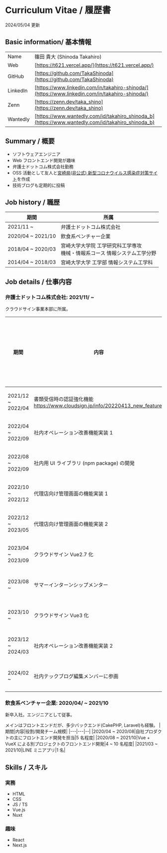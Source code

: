 # Curriculum Vitae / 履歴書

2024/05/04 更新

## Basic information/ 基本情報

|          |                                                                                                  |
| -------- | ------------------------------------------------------------------------------------------------ |
| Name     | 篠田 貴大 (Shinoda Takahiro)                                                                     |
| Web      | [https://t621.vercel.app/](https://t621.vercel.app/)                                             |
| GitHub   | [https://github.com/TakaShinoda](https://github.com/TakaShinoda)                                 |
| LinkedIn | [https://www.linkedin.com/in/takahiro-shinoda/](https://www.linkedin.com/in/takahiro-shinoda/)   |
| Zenn     | [https://zenn.dev/taka_shino](https://zenn.dev/taka_shino)                                       |
| Wantedly | [https://www.wantedly.com/id/takahiro_shinoda_b](https://www.wantedly.com/id/takahiro_shinoda_b) |

## Summary / 概要

- ソフトウェアエンジニア
- Web フロントエンド開発が趣味
- 弁護士ドットコム株式会社勤務
- OSS 活動として友人と[宮崎県(非公式) 新型コロナウイルス感染症対策サイト](https://github.com/covid19-miyazaki/covid19)を作成
- 技術ブログも定期的に投稿

## Job history / 職歴

| 期間              | 所属                                                                           |
| ----------------- | ------------------------------------------------------------------------------ |
| 2021/11 ~         | 弁護士ドットコム株式会社                                                       |
| 2020/04 ~ 2021/10 | 飲食系ベンチャー企業                                                           |
| 2018/04 ~ 2020/03 | 宮崎大学大学院 工学研究科工学専攻<br />機械・情報系コース 情報システム工学分野 |
| 2014/04 ~ 2018/03 | 宮崎大学大学 工学部 情報システム工学科                                         |

## Job details / 仕事内容

### 弁護士ドットコム株式会社: 2021/11/ ~

クラウドサイン事業本部に所属。

| 期間              | 内容                                                                              | 役割/開発チーム規模 |
| ----------------- | --------------------------------------------------------------------------------- | ------------------- |
| 2021/12 ~ 2022/04 | 書類受信時の認証強化機能<br />https://www.cloudsign.jp/info/20220413_new_feature/ | 3 名程度            |
| 2022/04 ~ 2022/09 | 社内オペレーション改善機能実装 1                                                  | 3 名程度            |
| 2022/08 ~ 2022/09 | 社内用 UI ライブラリ (npm package) の開発                                         | 6 名程度            |
| 2022/10 ~ 2022/12 | 代理店向け管理画面の機能実装 1                                                    | 2 名程度            |
| 2022/12 ~ 2023/05 | 代理店向け管理画面の機能実装 2                                                    | 3 名程度            |
| 2023/04 ~ 2023/09 | クラウドサイン Vue2.7 化                                                          | 5 名程度            |
| 2023/08 ~         | サマーインターンシップメンター                                                    | 7 名程度            |
| 2023/10 ~         | クラウドサイン Vue3 化                                                            | 5 名程度            |
| 2023/12 ~ 2024/03 | 社内オペレーション改善機能実装 2                                                  | 3 名程度            |
| 2024/02 ~         | 社内テックブログ編集メンバーに参画                                                | 9 名程度            |

### 飲食系ベンチャー企業: 2020/04/ ~ 2021/10

新卒入社。エンジニアとして従事。

メインはフロントエンドだが、多少バックエンド(CakePHP, Laravel)も経験。
|期間|内容|役割/開発チーム規模|
|---|---|--|
|2020/04 ~ 2020/08|自社プロダクトの主にフロントエンド開発を担当|5 名程度|
|2020/08 ~ 2021/10|Vue + VueX による別プロジェクトのフロントエンド開発|4 ~ 10 名程度|
|2021/03 ~ 2021/10|LINE ミニアプリ|1 名|

## Skills / スキル

### 実務

- HTML
- CSS
- JS / TS
- Vue.js
- Nuxt

### 趣味

- React
- Next.js

